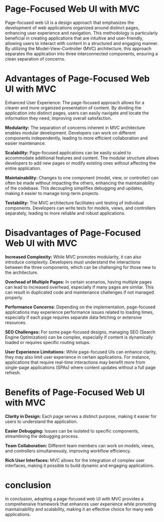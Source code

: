 # Page-Focused Web UI with MVC 
Page-focused web UI is a design approach that emphasizes the development of web applications organized around distinct pages, enhancing user experience and navigation.
This methodology is particularly beneficial in creating applications that are intuitive and user-friendly, allowing users to interact with content in a structured and
engaging manner. By utilizing the Model-View-Controller (MVC) architecture, this approach separates the application into three interconnected components, 
ensuring a clean separation of concerns.

# Advantages of Page-Focused Web UI with MVC
Enhanced User Experience:
The page-focused approach allows for a clearer and more organized presentation of content. By dividing the application into distinct pages, users can easily navigate and locate the information they need, improving overall satisfaction.

**Modularity:**
The separation of concerns inherent in MVC architecture enables modular development. Developers can work on different components independently, leading to more efficient collaboration and easier maintenance.

**Scalability:**
Page-focused applications can be easily scaled to accommodate additional features and content. The modular structure allows developers to add new pages or modify existing ones without affecting the entire application.

**Maintainability:**
Changes to one component (model, view, or controller) can often be made without impacting the others, enhancing the maintainability of the codebase. This decoupling simplifies debugging and updates, making it easier to manage long-term projects.

**Testability:**
The MVC architecture facilitates unit testing of individual components. Developers can write tests for models, views, and controllers separately, leading to more reliable and robust applications.

# Disadvantages of Page-Focused Web UI with MVC
**Increased Complexity:**
While MVC promotes modularity, it can also introduce complexity. Developers must understand the interactions between the three components, which can be challenging for those new to the architecture.

**Overhead of Multiple Pages:**
In certain scenarios, having multiple pages can lead to increased overhead, especially if many pages are similar. This can result in duplicated code and maintenance challenges if not managed properly.

**Performance Concerns:**
Depending on the implementation, page-focused applications may experience performance issues related to loading times, especially if each page requires separate data fetching or extensive resources.

**SEO Challenges:**
For some page-focused designs, managing SEO (Search Engine Optimization) can be complex, especially if content is dynamically loaded or requires specific routing setups.

**User Experience Limitations:**
While page-focused UIs can enhance clarity, they may also limit user experience in certain applications. For instance, applications that require real-time interactions may benefit more from single-page applications (SPAs) where content updates without a full page refresh.

# Benefits of Page-Focused Web UI with MVC
**Clarity in Design:**
Each page serves a distinct purpose, making it easier for users to understand the application.

**Easier Debugging:** 
Issues can be isolated to specific components, streamlining the debugging process.

**Team Collaboration:**
Different team members can work on models, views, and controllers simultaneously, improving workflow efficiency.

**Rich User Interfaces:**
MVC allows for the integration of complex user interfaces, making it possible to build dynamic and engaging applications.

# conclusion
In conclusion, adopting a page-focused web UI with MVC provides a comprehensive framework that enhances user experience while promoting maintainability and scalability, making it an effective choice for many web applications.
